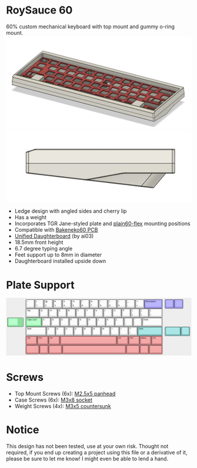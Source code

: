 # RoySauce 60
60% custom mechanical keyboard with top mount and gummy o-ring mount.
![alt text](https://raw.githubusercontent.com/Royster0/RoySauce-60/main/image/top.jpg)
![alt text](https://raw.githubusercontent.com/Royster0/RoySauce-60/main/image/side.jpg)

- Ledge design with angled sides and cherry lip
- Has a weight
- Incorporates TGR Jane-styled plate and [plain60-flex](https://github.com/evyd13/plain60-flex-edition) mounting positions
- Compatible with [Bakeneko60 PCB](https://cannonkeys.com/products/bakeneko65-extra-pcbs)
- [Unified Daughterboard](https://github.com/Unified-Daughterboard/Unified-Daughterboard) (by ai03)
- 18.5mm front height
- 6.7 degree typing angle
- Feet support up to 8mm in diameter
- Daughterboard installed upside down

# Plate Support
![alt text](https://raw.githubusercontent.com/Royster0/RoySauce-60/main/image/plate%20support.jpg)

# Screws
- Top Mount Screws (6x): [M2.5x5 panhead](https://www.mcmaster.com/92095A457/)
- Case Screws (6x): [M3x8 socket](https://www.mcmaster.com/90751A111/)
- Weight Screws (4x): [M3x5 countersunk](https://www.mcmaster.com/92125A125/)

# Notice
This design has not been tested, use at your own risk.
Thought not required, if you end up creating a project using this file or a derivative of it, please be sure to let me know! I might even be able to lend a hand.
